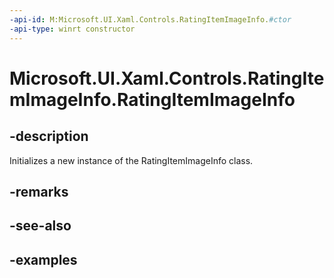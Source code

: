 ```yaml
---
-api-id: M:Microsoft.UI.Xaml.Controls.RatingItemImageInfo.#ctor
-api-type: winrt constructor
---
```

<!-- Method syntax.
public RatingItemImageInfo.RatingItemImageInfo()
-->

# Microsoft.UI.Xaml.Controls.RatingItemImageInfo.RatingItemImageInfo


## -description

Initializes a new instance of the RatingItemImageInfo class.


## -remarks


## -see-also


## -examples



